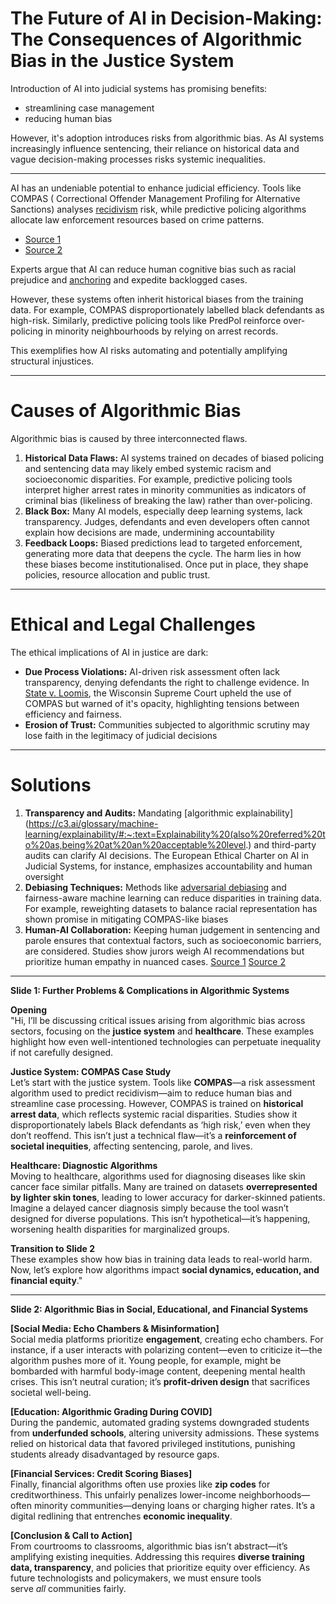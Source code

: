 # The Future of AI in Decision-Making: The Consequences of Algorithmic Bias in the Justice System

Introduction of AI into judicial systems has promising benefits:
- streamlining case management
- reducing human bias

However, it's adoption introduces risks from algorithmic bias.
As AI systems increasingly influence sentencing, their reliance on historical data and vague decision-making processes risks systemic inequalities.

---
AI has an undeniable potential to enhance judicial efficiency.
Tools like COMPAS ( Correctional Offender Management Profiling for Alternative Sanctions) analyses [recidivism](https://www.merriam-webster.com/dictionary/recidivism) risk, while predictive policing algorithms allocate law enforcement resources based on crime patterns.
- [Source 1](https://link.springer.com/article/10.1007/s43681-022-00137-9)
- [Source 2](https://jhulr.org/2025/01/01/algorithmic-justice-or-bias-legal-implications-of-predictive-policing-algorithms-in-criminal-justice/)

Experts argue that AI can reduce human cognitive bias such as racial prejudice and [anchoring](https://en.wikipedia.org/wiki/Anchoring_effect) and expedite backlogged cases.

However, these systems often inherit historical biases from the training data. For example, COMPAS disproportionately labelled black defendants as high-risk. Similarly, predictive policing tools like PredPol reinforce over-policing in minority neighbourhoods by relying on arrest records.

This exemplifies how AI risks automating and potentially amplifying structural injustices.

---

# Causes of Algorithmic Bias
Algorithmic bias is caused by three interconnected flaws.
1. **Historical Data Flaws:** AI systems trained on decades of biased policing and sentencing data may likely embed systemic racism and socioeconomic disparities. For example, predictive policing tools interpret higher arrest rates in minority communities as indicators of criminal bias (likeliness of breaking the law) rather than over-policing.
2. **Black Box:** Many AI models, especially deep learning systems, lack transparency. Judges, defendants and even developers often cannot explain how decisions are made, undermining accountability
3. **Feedback Loops:** Biased predictions lead to targeted enforcement, generating more data that deepens the cycle.
The harm lies in how these biases become institutionalised. Once put in place, they shape policies, resource allocation and public trust.

---
# Ethical and Legal Challenges
The ethical implications of AI in justice are dark:
- **Due Process Violations:** AI-driven risk assessment often lack transparency, denying defendants the right to challenge evidence. In [State v. Loomis](https://jhulr.org/2025/01/01/algorithmic-justice-or-bias-legal-implications-of-predictive-policing-algorithms-in-criminal-justice/), the Wisconsin Supreme Court upheld the use of COMPAS but warned of it's opacity, highlighting tensions between efficiency and fairness.
- **Erosion of Trust:** Communities subjected to algorithmic scrutiny may lose faith in the legitimacy of judicial decisions
---
# Solutions
1. **Transparency and Audits:** Mandating [algorithmic explainability](https://c3.ai/glossary/machine-learning/explainability/#:~:text=Explainability%20(also%20referred%20to%20as,being%20at%20an%20acceptable%20level.) and third-party audits can clarify AI decisions. The European Ethical Charter on AI in Judicial Systems, for instance, emphasizes accountability and human oversight
2. **Debiasing Techniques:** Methods like [adversarial debiasing](https://holisticai.readthedocs.io/en/latest/getting_started/bias/mitigation/inprocessing/bc_adversarial_debiasing_adversarial_debiasing.html) and fairness-aware machine learning can reduce disparities in training data. For example, reweighting datasets to balance racial representation has shown promise in mitigating COMPAS-like biases
3.  **Human-AI Collaboration:** Keeping human judgement in sentencing and parole ensures that contextual factors, such as socioeconomic barriers, are considered. Studies show jurors weigh AI recommendations but prioritize human empathy in nuanced cases.
[Source 1](https://rrjournals.com/index.php/rrijm/article/view/1442)
[Source 2](https://www.academia.edu/127253229/Ethics_and_Biases_in_Artificial_Intelligence_AI_Algorithms_related_to_Criminal_Justice)


---
**Slide 1: Further Problems & Complications in Algorithmic Systems**

**Opening**  
"Hi, I’ll be discussing critical issues arising from algorithmic bias across sectors, focusing on the **justice system** and **healthcare**. These examples highlight how even well-intentioned technologies can perpetuate inequality if not carefully designed.

**Justice System: COMPAS Case Study**  
Let’s start with the justice system. Tools like **COMPAS**—a risk assessment algorithm used to predict recidivism—aim to reduce human bias and streamline case processing. However, COMPAS is trained on **historical arrest data**, which reflects systemic racial disparities. Studies show it disproportionately labels Black defendants as ‘high risk,’ even when they don’t reoffend. This isn’t just a technical flaw—it’s a **reinforcement of societal inequities**, affecting sentencing, parole, and lives.

**Healthcare: Diagnostic Algorithms**  
Moving to healthcare, algorithms used for diagnosing diseases like skin cancer face similar pitfalls. Many are trained on datasets **overrepresented by lighter skin tones**, leading to lower accuracy for darker-skinned patients. Imagine a delayed cancer diagnosis simply because the tool wasn’t designed for diverse populations. This isn’t hypothetical—it’s happening, worsening health disparities for marginalized groups.

**Transition to Slide 2**  
These examples show how bias in training data leads to real-world harm. Now, let’s explore how algorithms impact **social dynamics, education, and financial equity**."

---

**Slide 2: Algorithmic Bias in Social, Educational, and Financial Systems**

**[Social Media: Echo Chambers & Misinformation]**  
Social media platforms prioritize **engagement**, creating echo chambers. For instance, if a user interacts with polarizing content—even to criticize it—the algorithm pushes more of it. Young people, for example, might be bombarded with harmful body-image content, deepening mental health crises. This isn’t neutral curation; it’s **profit-driven design** that sacrifices societal well-being.

**[Education: Algorithmic Grading During COVID]**  
During the pandemic, automated grading systems downgraded students from **underfunded schools**, altering university admissions. These systems relied on historical data that favored privileged institutions, punishing students already disadvantaged by resource gaps.

**[Financial Services: Credit Scoring Biases]**  
Finally, financial algorithms often use proxies like **zip codes** for creditworthiness. This unfairly penalizes lower-income neighborhoods—often minority communities—denying loans or charging higher rates. It’s a digital redlining that entrenches **economic inequality**.

**[Conclusion & Call to Action]**  
From courtrooms to classrooms, algorithmic bias isn’t abstract—it’s amplifying existing inequities. Addressing this requires **diverse training data, transparency**, and policies that prioritize equity over efficiency. As future technologists and policymakers, we must ensure tools serve _all_ communities fairly.